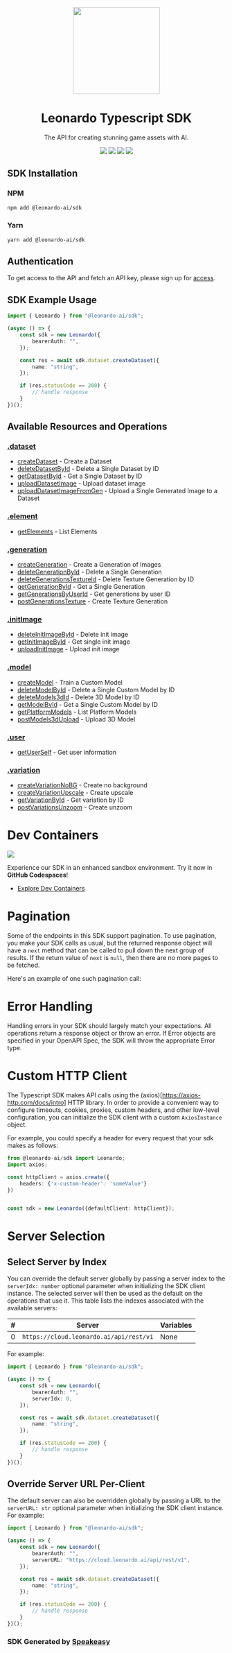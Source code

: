 <div align="center">
   <img src="https://user-images.githubusercontent.com/6267663/230025738-42a4980e-a5ea-4d00-a591-65e8de14de85.png" width="200">
   <h1>Leonardo Typescript SDK</h1>
   <p>The API for creating stunning game assets with AI.</p>
   <a href="https://github.com/Leonardo-Interactive/leonardo-ts-sdk/actions"><img src="https://img.shields.io/github/actions/workflow/status/Leonardo-Interactive/leonardo-ts-sdk/speakeasy_sdk_generate.yml?style=for-the-badge" /></a>
   <a href="https://docs.leonardo.ai/"><img src="https://img.shields.io/static/v1?label=Docs&message=API Ref&color=000&style=for-the-badge" /></a>
   <a href="https://discord.gg/leonardo-ai"><img src="https://img.shields.io/static/v1?label=Discord&message=Join&color=7289da&style=for-the-badge" /></a>
   <a href="https://codespaces.new/Leonardo-Interactive/leonardo-ts-sdk.git/tree/main"><img src="https://github.com/codespaces/badge.svg" /></a>
</div>

<!-- Start SDK Installation -->
## SDK Installation

### NPM

```bash
npm add @leonardo-ai/sdk
```

### Yarn

```bash
yarn add @leonardo-ai/sdk
```
<!-- End SDK Installation -->

## Authentication

To get access to the API and fetch an API key, please sign up for [access](https://leonardo.ai/). 

## SDK Example Usage
<!-- Start SDK Example Usage -->
```typescript
import { Leonardo } from "@leonardo-ai/sdk";

(async () => {
    const sdk = new Leonardo({
        bearerAuth: "",
    });

    const res = await sdk.dataset.createDataset({
        name: "string",
    });

    if (res.statusCode == 200) {
        // handle response
    }
})();

```
<!-- End SDK Example Usage -->

<!-- Start SDK Available Operations -->
## Available Resources and Operations


### [.dataset](docs/sdks/dataset/README.md)

* [createDataset](docs/sdks/dataset/README.md#createdataset) - Create a Dataset
* [deleteDatasetById](docs/sdks/dataset/README.md#deletedatasetbyid) - Delete a Single Dataset by ID
* [getDatasetById](docs/sdks/dataset/README.md#getdatasetbyid) - Get a Single Dataset by ID
* [uploadDatasetImage](docs/sdks/dataset/README.md#uploaddatasetimage) - Upload dataset image
* [uploadDatasetImageFromGen](docs/sdks/dataset/README.md#uploaddatasetimagefromgen) - Upload a Single Generated Image to a Dataset

### [.element](docs/sdks/element/README.md)

* [getElements](docs/sdks/element/README.md#getelements) - List Elements

### [.generation](docs/sdks/generation/README.md)

* [createGeneration](docs/sdks/generation/README.md#creategeneration) - Create a Generation of Images
* [deleteGenerationById](docs/sdks/generation/README.md#deletegenerationbyid) - Delete a Single Generation
* [deleteGenerationsTextureId](docs/sdks/generation/README.md#deletegenerationstextureid) - Delete Texture Generation by ID
* [getGenerationById](docs/sdks/generation/README.md#getgenerationbyid) - Get a Single Generation
* [getGenerationsByUserId](docs/sdks/generation/README.md#getgenerationsbyuserid) - Get generations by user ID
* [postGenerationsTexture](docs/sdks/generation/README.md#postgenerationstexture) - Create Texture Generation

### [.initImage](docs/sdks/initimage/README.md)

* [deleteInitImageById](docs/sdks/initimage/README.md#deleteinitimagebyid) - Delete init image
* [getInitImageById](docs/sdks/initimage/README.md#getinitimagebyid) - Get single init image
* [uploadInitImage](docs/sdks/initimage/README.md#uploadinitimage) - Upload init image

### [.model](docs/sdks/model/README.md)

* [createModel](docs/sdks/model/README.md#createmodel) - Train a Custom Model
* [deleteModelById](docs/sdks/model/README.md#deletemodelbyid) - Delete a Single Custom Model by ID
* [deleteModels3dId](docs/sdks/model/README.md#deletemodels3did) - Delete 3D Model by ID
* [getModelById](docs/sdks/model/README.md#getmodelbyid) - Get a Single Custom Model by ID
* [getPlatformModels](docs/sdks/model/README.md#getplatformmodels) - List Platform Models
* [postModels3dUpload](docs/sdks/model/README.md#postmodels3dupload) - Upload 3D Model

### [.user](docs/sdks/user/README.md)

* [getUserSelf](docs/sdks/user/README.md#getuserself) - Get user information

### [.variation](docs/sdks/variation/README.md)

* [createVariationNoBG](docs/sdks/variation/README.md#createvariationnobg) - Create no background
* [createVariationUpscale](docs/sdks/variation/README.md#createvariationupscale) - Create upscale
* [getVariationById](docs/sdks/variation/README.md#getvariationbyid) - Get variation by ID
* [postVariationsUnzoom](docs/sdks/variation/README.md#postvariationsunzoom) - Create unzoom
<!-- End SDK Available Operations -->



<!-- Start Dev Containers -->
# Dev Containers
<div align="left">
    <a href="https://codespaces.new/Leonardo-Interactive/leonardo-ts-sdk.git/tree/main"><img src="https://github.com/codespaces/badge.svg" /></a>
    
</div>

Experience our SDK in an enhanced sandbox environment. Try it now in **GitHub Codespaces**!

* [Explore Dev Containers](.devcontainer/README.md)
<!-- End Dev Containers -->



<!-- Start Pagination -->
# Pagination

Some of the endpoints in this SDK support pagination. To use pagination, you make your SDK calls as usual, but the
returned response object will have a `next` method that can be called to pull down the next group of results. If the
return value of `next` is `null`, then there are no more pages to be fetched.

Here's an example of one such pagination call:
<!-- End Pagination -->



<!-- Start Error Handling -->
# Error Handling

Handling errors in your SDK should largely match your expectations.  All operations return a response object or throw an error.  If Error objects are specified in your OpenAPI Spec, the SDK will throw the appropriate Error type.
<!-- End Error Handling -->



<!-- Start Custom HTTP Client -->
# Custom HTTP Client

The Typescript SDK makes API calls using the (axios)[https://axios-http.com/docs/intro] HTTP library.  In order to provide a convenient way to configure timeouts, cookies, proxies, custom headers, and other low-level configuration, you can initialize the SDK client with a custom `AxiosInstance` object.


For example, you could specify a header for every request that your sdk makes as follows:

```typescript
from @leonardo-ai/sdk import Leonardo;
import axios;

const httpClient = axios.create({
    headers: {'x-custom-header': 'someValue'}
})


const sdk = new Leonardo({defaultClient: httpClient});
```
<!-- End Custom HTTP Client -->



<!-- Start Server Selection -->
# Server Selection

## Select Server by Index

You can override the default server globally by passing a server index to the `serverIdx: number` optional parameter when initializing the SDK client instance. The selected server will then be used as the default on the operations that use it. This table lists the indexes associated with the available servers:

| # | Server | Variables |
| - | ------ | --------- |
| 0 | `https://cloud.leonardo.ai/api/rest/v1` | None |

For example:


```typescript
import { Leonardo } from "@leonardo-ai/sdk";

(async () => {
    const sdk = new Leonardo({
        bearerAuth: "",
        serverIdx: 0,
    });

    const res = await sdk.dataset.createDataset({
        name: "string",
    });

    if (res.statusCode == 200) {
        // handle response
    }
})();

```


## Override Server URL Per-Client

The default server can also be overridden globally by passing a URL to the `serverURL: str` optional parameter when initializing the SDK client instance. For example:


```typescript
import { Leonardo } from "@leonardo-ai/sdk";

(async () => {
    const sdk = new Leonardo({
        bearerAuth: "",
        serverURL: "https://cloud.leonardo.ai/api/rest/v1",
    });

    const res = await sdk.dataset.createDataset({
        name: "string",
    });

    if (res.statusCode == 200) {
        // handle response
    }
})();

```
<!-- End Server Selection -->

<!-- Placeholder for Future Speakeasy SDK Sections -->



### SDK Generated by [Speakeasy](https://docs.speakeasyapi.dev/docs/using-speakeasy/client-sdks)
